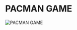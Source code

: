 # PACMAN GAME

![PACMAN GAME](https://github.com/bilkeonur/JavaScriptExamples/Pacman/blob/main/images/screenshot.png)